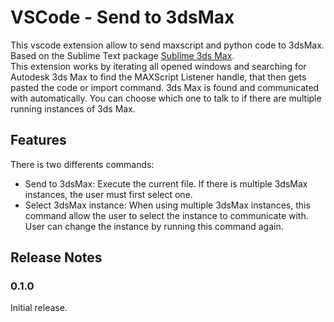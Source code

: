 # VSCode - Send to 3dsMax

This vscode extension allow to send maxscript and python code to 3dsMax.  
Based on the Sublime Text package [Sublime 3ds Max](https://github.com/cb109/sublime3dsmax).  
This extension works by iterating all opened windows and searching for Autodesk 3ds Max to find the MAXScript Listener handle, that then gets pasted the code or import command. 3ds Max is found and communicated with automatically. You can choose which one to talk to if there are multiple running instances of 3ds Max.

## Features

There is two differents commands:
- Send to 3dsMax: Execute the current file. If there is multiple 3dsMax instances, the user must first select one.
- Select 3dsMax instance: When using multiple 3dsMax instances, this command allow the user to select the instance to communicate with. User can change the instance by running this command again.

## Release Notes

### 0.1.0

Initial release.


